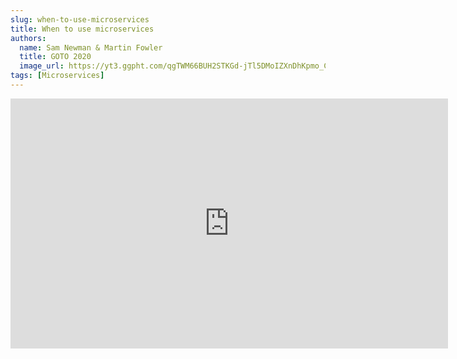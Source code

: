```yaml
---
slug: when-to-use-microservices
title: When to use microservices
authors:
  name: Sam Newman & Martin Fowler
  title: GOTO 2020
  image_url: https://yt3.ggpht.com/qgTWM66BUH2STKGd-jTl5DMoIZXnDhKpmo_Cyp3yBEEUwdYMeHvjrulSl1wioLz-rm1mNhg6VA=s88-c-k-c0x00ffffff-no-rj
tags: [Microservices]
---
```


<iframe width="700" height="400" src="https://www.youtube.com/embed/GBTdnfD6s5Q" title="YouTube video player" frameborder="0" allow="accelerometer; autoplay; clipboard-write; encrypted-media; gyroscope; picture-in-picture; web-share" allowfullscreen></iframe>
